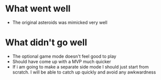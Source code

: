 # What went well

- The original asteroids was mimicked very well

# What didn't go well

- The optional game mode doesn't feel good to play
- Should have come up with a MVP much quicker
- If i am going to make a separate side mode I should just start from scratch. I will be able to catch up quickly and avoid any awkwardness
